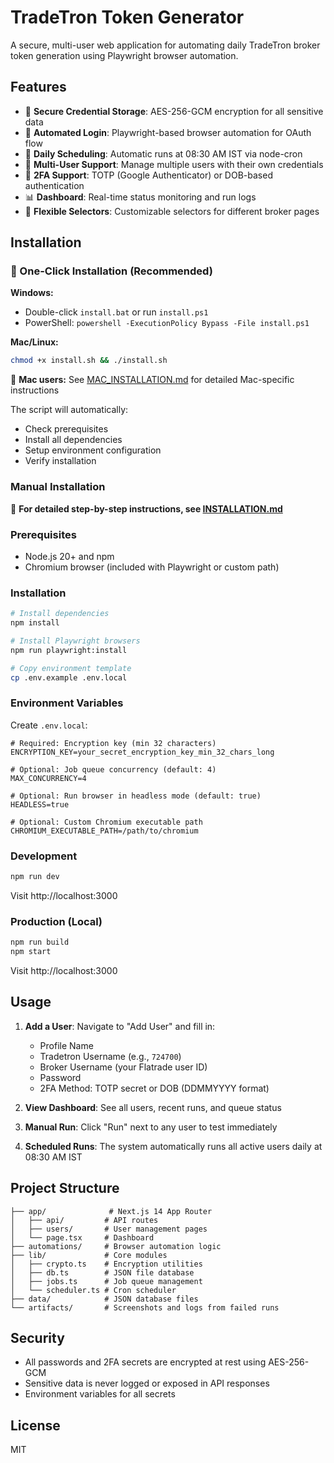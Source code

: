 # TradeTron Token Generator

A secure, multi-user web application for automating daily TradeTron broker token generation using Playwright browser automation.

## Features

- 🔐 **Secure Credential Storage**: AES-256-GCM encryption for all sensitive data
- 🤖 **Automated Login**: Playwright-based browser automation for OAuth flow
- 📅 **Daily Scheduling**: Automatic runs at 08:30 AM IST via node-cron
- 👥 **Multi-User Support**: Manage multiple users with their own credentials
- 🔑 **2FA Support**: TOTP (Google Authenticator) or DOB-based authentication
- 📊 **Dashboard**: Real-time status monitoring and run logs
- 🎯 **Flexible Selectors**: Customizable selectors for different broker pages

## Installation

### 🚀 One-Click Installation (Recommended)

**Windows:**
- Double-click `install.bat` or run `install.ps1`
- PowerShell: `powershell -ExecutionPolicy Bypass -File install.ps1`

**Mac/Linux:**
```bash
chmod +x install.sh && ./install.sh
```

🍎 **Mac users:** See [MAC_INSTALLATION.md](./MAC_INSTALLATION.md) for detailed Mac-specific instructions

The script will automatically:
- Check prerequisites
- Install all dependencies
- Setup environment configuration
- Verify installation

### Manual Installation

📖 **For detailed step-by-step instructions, see [INSTALLATION.md](./INSTALLATION.md)**

### Prerequisites

- Node.js 20+ and npm
- Chromium browser (included with Playwright or custom path)

### Installation

```bash
# Install dependencies
npm install

# Install Playwright browsers
npm run playwright:install

# Copy environment template
cp .env.example .env.local
```

### Environment Variables

Create `.env.local`:

```env
# Required: Encryption key (min 32 characters)
ENCRYPTION_KEY=your_secret_encryption_key_min_32_chars_long

# Optional: Job queue concurrency (default: 4)
MAX_CONCURRENCY=4

# Optional: Run browser in headless mode (default: true)
HEADLESS=true

# Optional: Custom Chromium executable path
CHROMIUM_EXECUTABLE_PATH=/path/to/chromium
```

### Development

```bash
npm run dev
```

Visit http://localhost:3000

### Production (Local)

```bash
npm run build
npm start
```

Visit http://localhost:3000

## Usage

1. **Add a User**: Navigate to "Add User" and fill in:
   - Profile Name
   - Tradetron Username (e.g., `724700`)
   - Broker Username (your Flatrade user ID)
   - Password
   - 2FA Method: TOTP secret or DOB (DDMMYYYY format)

2. **View Dashboard**: See all users, recent runs, and queue status

3. **Manual Run**: Click "Run" next to any user to test immediately

4. **Scheduled Runs**: The system automatically runs all active users daily at 08:30 AM IST

## Project Structure

```
├── app/              # Next.js 14 App Router
│   ├── api/         # API routes
│   ├── users/       # User management pages
│   └── page.tsx     # Dashboard
├── automations/     # Browser automation logic
├── lib/             # Core modules
│   ├── crypto.ts    # Encryption utilities
│   ├── db.ts        # JSON file database
│   ├── jobs.ts      # Job queue management
│   └── scheduler.ts # Cron scheduler
├── data/            # JSON database files
└── artifacts/       # Screenshots and logs from failed runs
```

## Security

- All passwords and 2FA secrets are encrypted at rest using AES-256-GCM
- Sensitive data is never logged or exposed in API responses
- Environment variables for all secrets

## License

MIT

